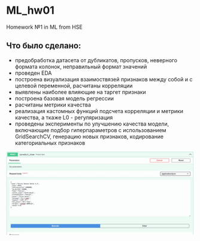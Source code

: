 # ML_hw01
Homework №1 in ML from HSE


Что было сделано:
---
* предобработка датасета от дубликатов, пропусков, неверного формата колонок, неправильный формат значений
* проведен EDA
* построена визуализация взаимоствязей признаков между собой и с целевой переменной, расчитаны корреляции
* выявлены наиболее влияющие на таргет признаки
* построена базовая модель регрессии
* расчитаны метрики качества
* реализация кастомных функций подсчета корреляции и метрики качества, а ткаже L0 - регуляризация
* проведены эксперименты по улучшению качества модели, включающие подбор гиперпараметров с использованием GridSearchCV, генерацию новых признаков, кодирование категориальных признаков

![alt text](photo/1.jpg)
